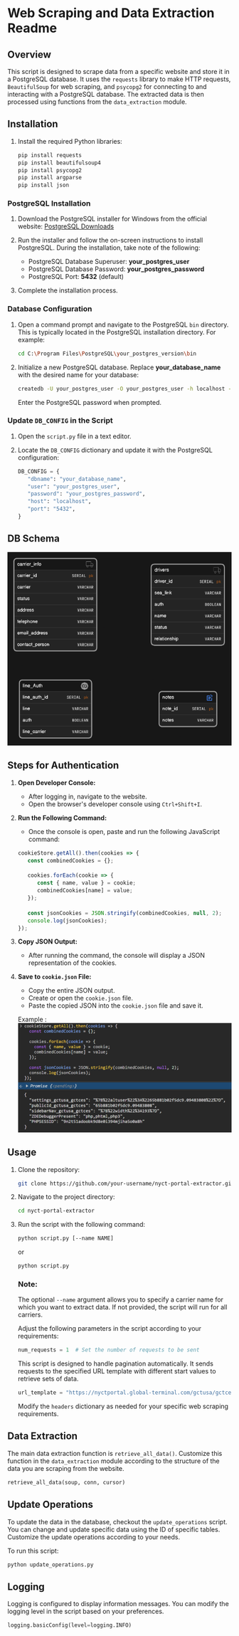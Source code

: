 # Web Scraping and Data Extraction Readme

## Overview

This script is designed to scrape data from a specific website and store it in a PostgreSQL database. It uses the `requests` library to make HTTP requests, `BeautifulSoup` for web scraping, and `psycopg2` for connecting to and interacting with a PostgreSQL database. The extracted data is then processed using functions from the `data_extraction` module.

## Installation

1. Install the required Python libraries:

   ```bash
   pip install requests
   pip install beautifulsoup4
   pip install psycopg2
   pip install argparse
   pip install json
   ```

### PostgreSQL Installation

1. Download the PostgreSQL installer for Windows from the official website: [PostgreSQL Downloads](https://www.postgresql.org/download/windows/)

2. Run the installer and follow the on-screen instructions to install PostgreSQL. During the installation, take note of the following:

   - PostgreSQL Database Superuser: **your_postgres_user**
   - PostgreSQL Database Password: **your_postgres_password**
   - PostgreSQL Port: **5432** (default)

3. Complete the installation process.

### Database Configuration

1. Open a command prompt and navigate to the PostgreSQL `bin` directory. This is typically located in the PostgreSQL installation directory. For example:

   ```bash
   cd C:\Program Files\PostgreSQL\your_postgres_version\bin
   ```

2. Initialize a new PostgreSQL database. Replace **your_database_name** with the desired name for your database:

   ```bash
   createdb -U your_postgres_user -O your_postgres_user -h localhost -p 5432 your_database_name
   ```

   Enter the PostgreSQL password when prompted.

### Update `DB_CONFIG` in the Script

1. Open the `script.py` file in a text editor.

2. Locate the `DB_CONFIG` dictionary and update it with the PostgreSQL configuration:

   ```python
   DB_CONFIG = {
      "dbname": "your_database_name",
      "user": "your_postgres_user",
      "password": "your_postgres_password",
      "host": "localhost",
      "port": "5432",
   }
   ```

## DB Schema

![db_Schema](./images/image.png)

## Steps for Authentication

1. **Open Developer Console:**
   - After logging in, navigate to the website.
   - Open the browser's developer console using `Ctrl+Shift+I`.

2. **Run the Following Command:**
   - Once the console is open, paste and run the following JavaScript command:

   ```javascript
   cookieStore.getAll().then(cookies => {
      const combinedCookies = {};

      cookies.forEach(cookie => {
         const { name, value } = cookie;
         combinedCookies[name] = value;
      });

      const jsonCookies = JSON.stringify(combinedCookies, null, 2);
      console.log(jsonCookies);
   });
   ```

3. **Copy JSON Output:**
   - After running the command, the console will display a JSON representation of the cookies.

4. **Save to `cookie.json` File:**
   - Copy the entire JSON output.
   - Create or open the `cookie.json` file.
   - Paste the copied JSON into the `cookie.json` file and save it.

   Example :
   ![cookies](./images/image-1.png)

## Usage

1. Clone the repository:

   ```bash
   git clone https://github.com/your-username/nyct-portal-extractor.git
   ```

2. Navigate to the project directory:

   ```bash
   cd nyct-portal-extractor
   ```

3. Run the script with the following command:

   ```bash
   python script.py [--name NAME]
   ```

   or 

   ```bash
   python script.py
   ```

   ### Note:
      The optional `--name` argument allows you to specify a carrier name for which you want to extract data. If not provided, the script will run for all carriers.

   Adjust the following parameters in the script according to your requirements:

   ```python
   num_requests = 1  # Set the number of requests to be sent
   ```

   This script is designed to handle pagination automatically. It sends requests to the specified URL template with different start values to retrieve sets of data.

   ```python
   url_template = "https://nyctportal.global-terminal.com/gctusa/gctces/index.php?pageId=37&q=*&start={}&count=20"
   ```

   Modify the `headers` dictionary as needed for your specific web scraping requirements.

## Data Extraction

The main data extraction function is `retrieve_all_data()`. Customize this function in the `data_extraction` module according to the structure of the data you are scraping from the website.

```python
retrieve_all_data(soup, conn, cursor)
```

## Update Operations

To update the data in the database, checkout the `update_operations` script. You can change and update specific data using the ID of specific tables. Customize the update operations according to your needs.

To run this script:

   ```bash
   python update_operations.py
   ```

## Logging

Logging is configured to display information messages. You can modify the logging level in the script based on your preferences.

   ```python
   logging.basicConfig(level=logging.INFO)
   ```